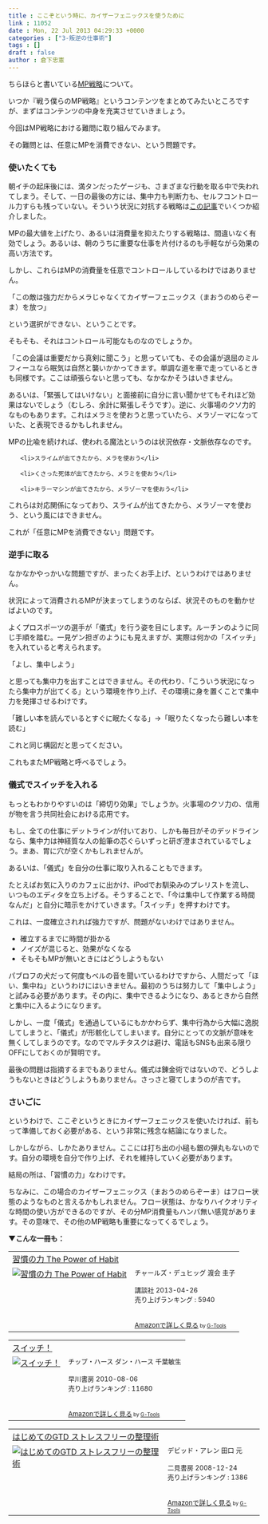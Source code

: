 ```yaml
---
title : ここぞという時に、カイザーフェニックスを使うために
link : 11052
date : Mon, 22 Jul 2013 04:29:33 +0000
categories : ["3-叛逆の仕事術"]
tags : []
draft : false
author : 倉下忠憲
---
```


ちらほらと書いている<a href="https://rashita.net/blog/?p=9730" target="_blank">MP戦略</a>について。

いつか『戦う僕らのMP戦略』というコンテンツをまとめてみたいところですが、まずはコンテンツの中身を充実させていきましょう。

今回はMP戦略における難問に取り組んでみます。

その難問とは、任意にMPを消費できない、という問題です。

<H3>使いたくても</H3>朝イチの起床後には、満タンだったゲージも、さまざまな行動を取る中で失われてしまう。そして、一日の最後の方には、集中力も判断力も、セルフコントロール力すらも残っていない。そういう状況に対抗する戦略は<a href="https://rashita.net/blog/?p=9730" target="_blank">この記事</a>でいくつか紹介しました。

MPの最大値を上げたり、あるいは消費量を抑えたりする戦略は、間違いなく有効でしょう。あるいは、朝のうちに重要な仕事を片付けるのも手軽ながら効果の高い方法です。

しかし、これらはMPの消費量を任意でコントロールしているわけではありません。

「この敵は強力だからメラじゃなくてカイザーフェニックス（まおうのめらぞーま）を放つ」

という選択ができない、ということです。

そもそも、それはコントロール可能なものなのでしょうか。

「この会議は重要だから真剣に聞こう」と思っていても、その会議が退屈のミルフィーユなら眠気は自然と襲いかかってきます。単調な道を車で走っているときも同様です。ここは頑張らないと思っても、なかなかそうはいきません。

あるいは、「緊張してはいけない」と面接前に自分に言い聞かせてもそれほど効果はないでしょう（むしろ、余計に緊張しそうです）。逆に、火事場のクソ力的なものもあります。これはメラミを使おうと思っていたら、メラゾーマになっていた、と表現できるかもしれません。

MPの比喩を続ければ、使われる魔法というのは状況依存・文脈依存なのです。
<ul>

	<li>スライムが出てきたから、メラを使おう</li>

	<li>くさった死体が出てきたから、メラミを使おう</li>

	<li>キラーマシンが出てきたから、メラゾーマを使おう</li>
</ul>



これらは対応関係になっており、スライムが出てきたから、メラゾーマを使おう、という風にはできません。

これが「任意にMPを消費できない」問題です。

<H3>逆手に取る</H3>なかなかやっかいな問題ですが、まったくお手上げ、というわけではありません。

状況によって消費されるMPが決まってしまうのならば、状況そのものを動かせばよいのです。

よくプロスポーツの選手が「儀式」を行う姿を目にします。ルーチンのように同じ手順を踏む。一見ゲン担ぎのようにも見えますが、実際は何かの「スイッチ」を入れていると考えられます。

「よし、集中しよう」

と思っても集中力を出すことはできません。その代わり、「こういう状況になったら集中力が出てくる」という環境を作り上げ、その環境に身を置くことで集中力を発揮させるわけです。

「難しい本を読んでいるとすぐに眠たくなる」→「眠りたくなったら難しい本を読む」

これと同じ構図だと思ってください。

これもまたMP戦略と呼べるでしょう。

<H3>儀式でスイッチを入れる</H3>もっともわかりやすいのは「締切り効果」でしょうか。火事場のクソ力の、信用が物を言う共同社会における応用です。

もし、全ての仕事にデットラインが付いており、しかも毎日がそのデッドラインなら、集中力は神経質な人の鉛筆の芯ぐらいずっと研ぎ澄まされているでしょう。まあ、胃に穴が空くかもしれませんが。

あるいは、「儀式」を自分の仕事に取り入れることもできます。

たとえばお気に入りのカフェに出かけ、iPodでお馴染みのプレリストを流し、いつものエディタを立ち上げる。そうすることで、「今は集中して作業する時間なんだ」と自分に暗示をかけていきます。「スイッチ」を押すわけです。

これは、一度確立されれば強力ですが、問題がないわけではありません。

<ul>
	<li>確立するまでに時間が掛かる</li>
	<li>ノイズが混じると、効果がなくなる</li>
	<li>そもそもMPが無いときにはどうしようもない</li>
</ul>

パブロフの犬だって何度もベルの音を聞いているわけですから、人間だって「ほい、集中ね」というわけにはいきません。最初のうちは努力して「集中しよう」と試みる必要があります。その内に、集中できるようになり、あるときから自然と集中に入るようになります。

しかし、一度「儀式」を通過しているにもかかわらず、集中行為から大幅に逸脱してしまうと、「儀式」が形骸化してしまいます。自分にとっての文脈が意味を無くしてしまうのです。なのでマルチタスクは避け、電話もSNSも出来る限りOFFにしておくのが賢明です。

最後の問題は指摘するまでもありません。儀式は錬金術ではないので、どうしようもないときはどうしようもありません。さっさと寝てしまうのが吉です。

<H3>さいごに</H3>というわけで、ここぞというときにカイザーフェニックスを使いたければ、前もって準備しておく必要がある、という非常に残念な結論になりました。

しかしながら、しかたありません。ここには打ち出の小槌も銀の弾丸もないのです。自分の環境を自分で作り上げ、それを維持していく必要があります。

結局の所は、「習慣の力」なわけです。

ちなみに、この場合のカイザーフェニックス（まおうのめらぞーま）はフロー状態のようなものと言えるかもしれません。フロー状態は、かなりハイクオリティな時間の使い方ができるのですが、その分MP消費量もハンパ無い感覚があります。その意味で、その他のMP戦略も重要になってくるでしょう。


<strong>▼こんな一冊も：</strong>
<table  border="0" cellpadding="5"><tr><td colspan="2"><a href="http://www.amazon.co.jp/%E7%BF%92%E6%85%A3%E3%81%AE%E5%8A%9B-The-Power-Habit-%E3%83%81%E3%83%A3%E3%83%BC%E3%83%AB%E3%82%BA%E3%83%BB%E3%83%87%E3%83%A5%E3%83%92%E3%83%83%E3%82%B0/dp/4062184451%3FSubscriptionId%3D15SMZCTB9V8NGR2TW082%26tag%3Drashita1000-22%26linkCode%3Dxm2%26camp%3D2025%26creative%3D165953%26creativeASIN%3D4062184451" target="_top">習慣の力 The Power of Habit</a><img src="http://www.assoc-amazon.jp/e/ir?t=rashita1000-22&l=ur2&o=9" width="1" height="1" style="border: none;" alt="" /></td></tr><tr><td valign="top"><a href="http://www.amazon.co.jp/%E7%BF%92%E6%85%A3%E3%81%AE%E5%8A%9B-The-Power-Habit-%E3%83%81%E3%83%A3%E3%83%BC%E3%83%AB%E3%82%BA%E3%83%BB%E3%83%87%E3%83%A5%E3%83%92%E3%83%83%E3%82%B0/dp/4062184451%3FSubscriptionId%3D15SMZCTB9V8NGR2TW082%26tag%3Drashita1000-22%26linkCode%3Dxm2%26camp%3D2025%26creative%3D165953%26creativeASIN%3D4062184451" target="_top"><img src="http://ecx.images-amazon.com/images/I/41vrGICCwzL._SL160_.jpg" border="0" alt="習慣の力 The Power of Habit" /></a></td><td valign="top"><font size="-1">チャールズ・デュヒッグ 渡会 圭子 <br /><br />講談社  2013-04-26<br />売り上げランキング : 5940<br /><br /><br /><a href="http://www.amazon.co.jp/%E7%BF%92%E6%85%A3%E3%81%AE%E5%8A%9B-The-Power-Habit-%E3%83%81%E3%83%A3%E3%83%BC%E3%83%AB%E3%82%BA%E3%83%BB%E3%83%87%E3%83%A5%E3%83%92%E3%83%83%E3%82%B0/dp/4062184451%3FSubscriptionId%3D15SMZCTB9V8NGR2TW082%26tag%3Drashita1000-22%26linkCode%3Dxm2%26camp%3D2025%26creative%3D165953%26creativeASIN%3D4062184451" target="_top">Amazonで詳しく見る</a></font><font size="-2"> by <a href="http://www.goodpic.com/mt/aws/index.html" >G-Tools</a></font></td></tr></table>


<table  border="0" cellpadding="5"><tr><td colspan="2"><a href="http://www.amazon.co.jp/%E3%82%B9%E3%82%A4%E3%83%83%E3%83%81%EF%BC%81-%E3%83%81%E3%83%83%E3%83%97%E3%83%BB%E3%83%8F%E3%83%BC%E3%82%B9/dp/4152091509%3FSubscriptionId%3D15SMZCTB9V8NGR2TW082%26tag%3Drashita1000-22%26linkCode%3Dxm2%26camp%3D2025%26creative%3D165953%26creativeASIN%3D4152091509" target="_top">スイッチ！</a><img src="http://www.assoc-amazon.jp/e/ir?t=rashita1000-22&l=ur2&o=9" width="1" height="1" style="border: none;" alt="" /></td></tr><tr><td valign="top"><a href="http://www.amazon.co.jp/%E3%82%B9%E3%82%A4%E3%83%83%E3%83%81%EF%BC%81-%E3%83%81%E3%83%83%E3%83%97%E3%83%BB%E3%83%8F%E3%83%BC%E3%82%B9/dp/4152091509%3FSubscriptionId%3D15SMZCTB9V8NGR2TW082%26tag%3Drashita1000-22%26linkCode%3Dxm2%26camp%3D2025%26creative%3D165953%26creativeASIN%3D4152091509" target="_top"><img src="http://ecx.images-amazon.com/images/I/51Hf3IkCBlL._SL160_.jpg" border="0" alt="スイッチ！" /></a></td><td valign="top"><font size="-1">チップ・ハース ダン・ハース 千葉敏生 <br /><br />早川書房  2010-08-06<br />売り上げランキング : 11680<br /><br /><br /><a href="http://www.amazon.co.jp/%E3%82%B9%E3%82%A4%E3%83%83%E3%83%81%EF%BC%81-%E3%83%81%E3%83%83%E3%83%97%E3%83%BB%E3%83%8F%E3%83%BC%E3%82%B9/dp/4152091509%3FSubscriptionId%3D15SMZCTB9V8NGR2TW082%26tag%3Drashita1000-22%26linkCode%3Dxm2%26camp%3D2025%26creative%3D165953%26creativeASIN%3D4152091509" target="_top">Amazonで詳しく見る</a></font><font size="-2"> by <a href="http://www.goodpic.com/mt/aws/index.html" >G-Tools</a></font></td></tr></table>

<table  border="0" cellpadding="5"><tr><td colspan="2"><a href="http://www.amazon.co.jp/%E3%81%AF%E3%81%98%E3%82%81%E3%81%A6%E3%81%AEGTD-%E3%82%B9%E3%83%88%E3%83%AC%E3%82%B9%E3%83%95%E3%83%AA%E3%83%BC%E3%81%AE%E6%95%B4%E7%90%86%E8%A1%93-%E3%83%87%E3%83%93%E3%83%83%E3%83%89%E3%83%BB%E3%82%A2%E3%83%AC%E3%83%B3/dp/4576082116%3FSubscriptionId%3D15SMZCTB9V8NGR2TW082%26tag%3Drashita1000-22%26linkCode%3Dxm2%26camp%3D2025%26creative%3D165953%26creativeASIN%3D4576082116" target="_top">はじめてのGTD ストレスフリーの整理術</a><img src="http://www.assoc-amazon.jp/e/ir?t=rashita1000-22&l=ur2&o=9" width="1" height="1" style="border: none;" alt="" /></td></tr><tr><td valign="top"><a href="http://www.amazon.co.jp/%E3%81%AF%E3%81%98%E3%82%81%E3%81%A6%E3%81%AEGTD-%E3%82%B9%E3%83%88%E3%83%AC%E3%82%B9%E3%83%95%E3%83%AA%E3%83%BC%E3%81%AE%E6%95%B4%E7%90%86%E8%A1%93-%E3%83%87%E3%83%93%E3%83%83%E3%83%89%E3%83%BB%E3%82%A2%E3%83%AC%E3%83%B3/dp/4576082116%3FSubscriptionId%3D15SMZCTB9V8NGR2TW082%26tag%3Drashita1000-22%26linkCode%3Dxm2%26camp%3D2025%26creative%3D165953%26creativeASIN%3D4576082116" target="_top"><img src="http://ecx.images-amazon.com/images/I/51umAMmeSlL._SL160_.jpg" border="0" alt="はじめてのGTD ストレスフリーの整理術" /></a></td><td valign="top"><font size="-1">デビッド・アレン 田口 元 <br /><br />二見書房  2008-12-24<br />売り上げランキング : 1386<br /><br /><br /><a href="http://www.amazon.co.jp/%E3%81%AF%E3%81%98%E3%82%81%E3%81%A6%E3%81%AEGTD-%E3%82%B9%E3%83%88%E3%83%AC%E3%82%B9%E3%83%95%E3%83%AA%E3%83%BC%E3%81%AE%E6%95%B4%E7%90%86%E8%A1%93-%E3%83%87%E3%83%93%E3%83%83%E3%83%89%E3%83%BB%E3%82%A2%E3%83%AC%E3%83%B3/dp/4576082116%3FSubscriptionId%3D15SMZCTB9V8NGR2TW082%26tag%3Drashita1000-22%26linkCode%3Dxm2%26camp%3D2025%26creative%3D165953%26creativeASIN%3D4576082116" target="_top">Amazonで詳しく見る</a></font><font size="-2"> by <a href="http://www.goodpic.com/mt/aws/index.html" >G-Tools</a></font></td></tr></table>
